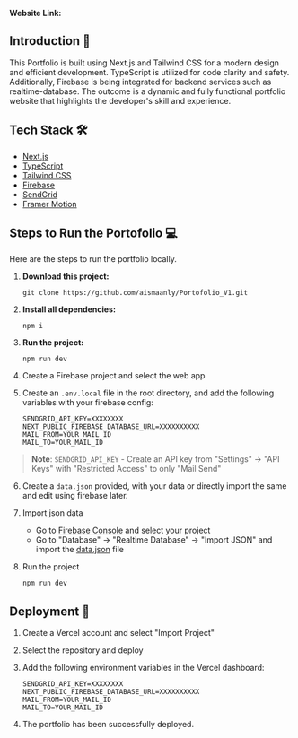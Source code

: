 <!-- ![Portfolio](https://image.png) -->

**Website Link:**  
<!-- [https://vercelapp](https://vercelapp)  -->

## Introduction 👋

This Portfolio is built using Next.js and Tailwind CSS for a modern design and efficient development. TypeScript is utilized for code clarity and safety. Additionally, Firebase is being integrated for backend services such as realtime-database. The outcome is a dynamic and fully functional portfolio website that highlights the developer's skill and experience.

## Tech Stack 🛠️

- [Next.js](https://nextjs.org)
- [TypeScript](https://www.typescriptlang.org)
- [Tailwind CSS](https://tailwindcss.com)
- [Firebase](https://firebase.google.com)
- [SendGrid](https://sendgrid.com)
- [Framer Motion](https://www.framer.com/motion)

## Steps to Run the Portofolio 💻

Here are the steps to run the portfolio locally.

1. **Download this project:**  

   ``` 
   git clone https://github.com/aismaanly/Portofolio_V1.git  
   ```  

2. **Install all dependencies:**  

   ```
   npm i
   ```  

3. **Run the project:**  

   ```  
   npm run dev  
   ```  

4. Create a Firebase project and select the web app

5. Create an `.env.local` file in the root directory, and add the following variables with your firebase config:

   ```
   SENDGRID_API_KEY=XXXXXXXX
   NEXT_PUBLIC_FIREBASE_DATABASE_URL=XXXXXXXXXX
   MAIL_FROM=YOUR_MAIL_ID
   MAIL_TO=YOUR_MAIL_ID
   ```

> **Note**: `SENDGRID_API_KEY` - Create an API key from "Settings" -> "API Keys" with "Restricted Access" to only "Mail Send"

6. Create a `data.json` provided, with your data or directly import the same and edit using firebase later.

7. Import json data

   - Go to [Firebase Console](https://console.firebase.google.com) and select your project
   - Go to "Database" -> "Realtime Database" -> "Import JSON" and import the [data.json](https://github.com/aismaanly/Portofolio-V1/blob/main/data.json) file

8. Run the project

   ```bash
   npm run dev
   ```

## Deployment 🚀

1. Create a Vercel account and select "Import Project"

2. Select the repository and deploy

3. Add the following environment variables in the Vercel dashboard:
   ```
   SENDGRID_API_KEY=XXXXXXXX
   NEXT_PUBLIC_FIREBASE_DATABASE_URL=XXXXXXXXXX
   MAIL_FROM=YOUR_MAIL_ID
   MAIL_TO=YOUR_MAIL_ID
   ```
4. The portfolio has been successfully deployed.

